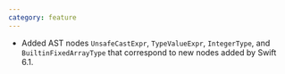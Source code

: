 ```yaml
---
category: feature
---
```

* Added AST nodes `UnsafeCastExpr`, `TypeValueExpr`, `IntegerType`, and `BuiltinFixedArrayType` that correspond to new nodes added by Swift 6.1.
